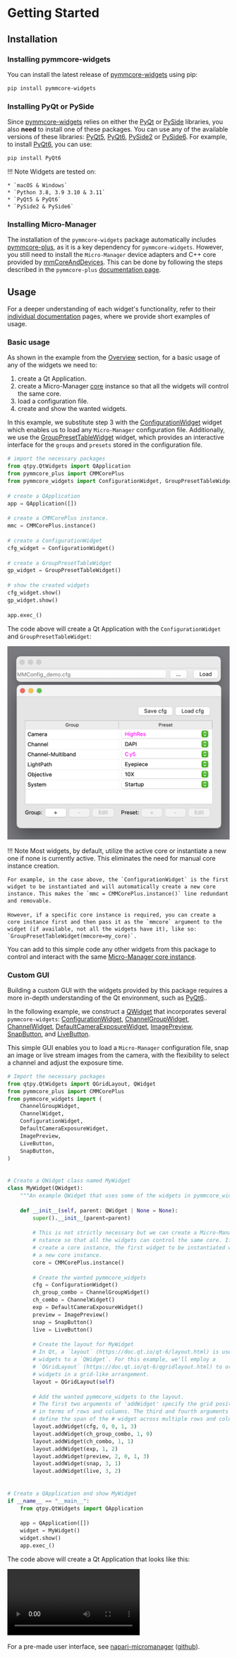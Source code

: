 # Getting Started

## Installation

### Installing pymmcore-widgets

You can install the latest release of [pymmcore-widgets](https://pypi.org/project/pymmcore-widgets/) using pip:

```sh
pip install pymmcore-widgets
```

### Installing PyQt or PySide

Since [pymmcore-widgets](./index.md) relies on either the [PyQt](https://riverbankcomputing.com/software/pyqt/) or [PySide](https://www.qt.io/qt-for-python) libraries, you also **need** to install one of these packages. You can use any of the available versions of these libraries: [PyQt5](https://pypi.org/project/PyQt5/), [PyQt6](https://pypi.org/project/PyQt6/), [PySide2](https://pypi.org/project/PySide2/) or [PySide6](https://pypi.org/project/PySide6/). For example, to install [PyQt6](https://riverbankcomputing.com/software/pyqt/download), you can use:

```sh
pip install PyQt6
```

!!! Note
    Widgets are tested on:

    * `macOS & Windows`
    * `Python 3.8, 3.9 3.10 & 3.11`
    * `PyQt5 & PyQt6`
    * `PySide2 & PySide6`

### Installing Micro-Manager

The installation of the `pymmcore-widgets` package automatically includes [pymmcore-plus](https://pymmcore-plus.github.io/pymmcore-plus), as it is a key dependency for `pymmcore-widgets`. However, you still need to install the `Micro-Manager` device adapters and C++ core provided by [mmCoreAndDevices](https://github.com/micro-manager/mmCoreAndDevices#mmcoreanddevices). This can be done by following the steps described in the `pymmcore-plus` [documentation page](https://pymmcore-plus.github.io/pymmcore-plus/install/#installing-micro-manager-device-adapters).

## Usage

For a deeper understanding of each widget's functionality, refer to their [individual documentation](./widgets/CameraWidget.md/) pages, where we provide short examples of usage.

### Basic usage

As shown in the example from the [Overview](./index.md#usage) section, for a basic usage of any of the widgets we need to:

1. create a Qt Application.
2. create a Micro-Manager [core](https://pymmcore-plus.github.io/pymmcore-plus/api/cmmcoreplus/#pymmcore_plus.core._mmcore_plus.CMMCorePlus.instance) instance so that all the widgets will control the same core.
3. load a configuration file.
4. create and show the wanted widgets.

In this example, we substitute step 3 with the [ConfigurationWidget](./widgets/ConfigurationWidget/) widget which enables us to load any `Micro-Manager` configuration file. Additionally, we use the [GroupPresetTableWidget](./widgets/GroupPresetTableWidget/) widget, which provides an interactive interface for the `groups` and `presets` stored in the configuration file.

```python
# import the necessary packages
from qtpy.QtWidgets import QApplication
from pymmcore_plus import CMMCorePlus
from pymmcore_widgets import ConfigurationWidget, GroupPresetTableWidget

# create a QApplication
app = QApplication([])

# create a CMMCorePlus instance.
mmc = CMMCorePlus.instance()

# create a ConfigurationWidget
cfg_widget = ConfigurationWidget()

# create a GroupPresetTableWidget
gp_widget = GroupPresetTableWidget()

# show the created widgets
cfg_widget.show()
gp_widget.show()

app.exec_()
```

The code above will create a Qt Application with the `ConfigurationWidget` and `GroupPresetTableWidget`:

![basic_usage](./images/basic_usage.png)

!!! Note
    Most widgets, by default, utilize the active core or instantiate a new one if none is currently active. This eliminates the need for manual core instance creation.

    For example, in the case above, the `ConfigurationWidget` is the first widget to be instantiated and will automatically create a new core instance. This makes the `mmc = CMMCorePlus.instance()` line redundant and removable.
    
    However, if a specific core instance is required, you can create a core instance first and then pass it as the `mmcore` argument to the widget (if available, not all the widgets have it), like so: `GroupPresetTableWidget(mmcore=my_core)`.

You can add to this simple code any other widgets from this package to control and interact with the same [Micro-Manager core instance](https://pymmcore-plus.github.io/pymmcore-plus/api/cmmcoreplus/#pymmcore_plus.core._mmcore_plus.CMMCorePlus.instance).

### Custom GUI

Building a custom GUI with the widgets provided by this package requires a more in-depth understanding of the Qt environment, such as [PyQt6](https://pypi.org/project/PyQt6/)..

In the following example, we construct a [QWidget](https://doc.qt.io/qt-6/qwidget.html) that incorporates several `pymmcore-widgets`: [ConfigurationWidget](./widgets/ConfigurationWidget/), [ChannelGroupWidget](./widgets/ChannelGroupWidget/), [ChannelWidget](./widgets/ChannelWidget/), [DefaultCameraExposureWidget](./widgets/DefaultCameraExposureWidget/), [ImagePreview](./widgets/ImagePreview/), [SnapButton](./widgets/SnapButton/), and [LiveButton](./widgets/LiveButton/).

This simple GUI enables you to load a `Micro-Manager` configuration file, snap an image or live stream images from the camera, with the flexibility to select a channel and adjust the exposure time.

```python
# Import the necessary packages
from qtpy.QtWidgets import QGridLayout, QWidget
from pymmcore_plus import CMMCorePlus
from pymmcore_widgets import (
    ChannelGroupWidget,
    ChannelWidget,
    ConfigurationWidget,
    DefaultCameraExposureWidget,
    ImagePreview,
    LiveButton,
    SnapButton,
)


# Create a QWidget class named MyWidget
class MyWidget(QWidget):
    """An example QWidget that uses some of the widgets in pymmcore_widgets."""

    def __init__(self, parent: QWidget | None = None):
        super().__init__(parent=parent)

        # This is not strictly necessary but we can create a Micro-Manager core
        # nstance so that all the widgets can control the same core. If you don't
        # create a core instance, the first widget to be instantiated will create
        # a new core instance.
        core = CMMCorePlus.instance()

        # Create the wanted pymmcore_widgets
        cfg = ConfigurationWidget()
        ch_group_combo = ChannelGroupWidget()
        ch_combo = ChannelWidget()
        exp = DefaultCameraExposureWidget()
        preview = ImagePreview()
        snap = SnapButton()
        live = LiveButton()

        # Create the layout for MyWidget
        # In Qt, a `layout` (https://doc.qt.io/qt-6/layout.html) is used to add
        # widgets to a `QWidget`. For this example, we'll employ a
        # `QGridLayout` (https://doc.qt.io/qt-6/qgridlayout.html) to organize the 
        # widgets in a grid-like arrangement.
        layout = QGridLayout(self)

        # Add the wanted pymmcore_widgets to the layout.
        # The first two arguments of 'addWidget' specify the grid position
        # in terms of rows and columns. The third and fourth arguments
        # define the span of the # widget across multiple rows and columns.
        layout.addWidget(cfg, 0, 0, 1, 3)
        layout.addWidget(ch_group_combo, 1, 0)
        layout.addWidget(ch_combo, 1, 1)
        layout.addWidget(exp, 1, 2)
        layout.addWidget(preview, 2, 0, 1, 3)
        layout.addWidget(snap, 3, 1)
        layout.addWidget(live, 3, 2)


# Create a QApplication and show MyWidget
if __name__ == "__main__":
    from qtpy.QtWidgets import QApplication

    app = QApplication([])
    widget = MyWidget()
    widget.show()
    app.exec_()
```

The code above will create a Qt Application that looks like this:
<!-- ![MyWidget](./images/my_widget_example.png) -->
![MyWidget](./images/MyWidget.mov)

For a pre-made user interface, see [napari-micromanager](https://pypi.org/project/napari-micromanager/) ([github](https://github.com/pymmcore-plus/napari-micromanager)).

